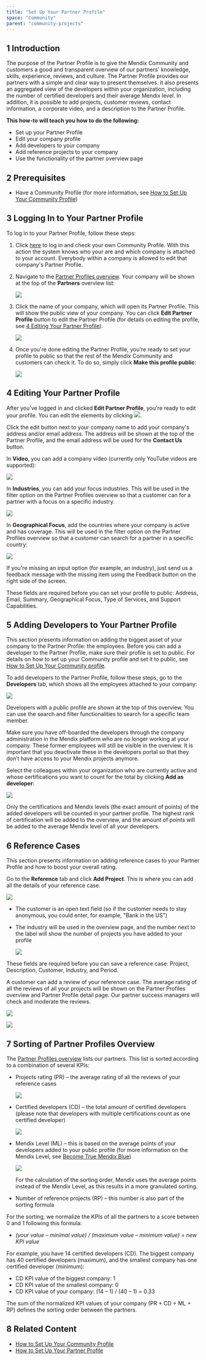 ```yaml
---
title: "Set Up Your Partner Profile"
space: "Community"
parent: "community-projects"
---
```

## 1 Introduction

The purpose of the Partner Profile is to give the Mendix Community and customers a good and transparent overview of our partners' knowledge, skills, experience, reviews, and culture. The Partner Profile provides our partners with a simple and clear way to present themselves. it also presents an aggregated view of the developers within your organization, including the number of certified developers and their average Mendix level. In addition, it is possible to add projects, customer reviews, contact information, a corporate video, and a description to the Partner Profile.

**This how-to will teach you how to do the following:**

* Set up your Partner Profile
* Edit your company profile
* Add developers to your company
* Add reference projects to your company
* Use the functionality of the partner overview page

## 2 Prerequisites

* Have a Community Profile (for more information, see [How to Set Up Your Community Profile](how-to-set-up-your-profile))

## 3 Logging In to Your Partner Profile

To log in to your Partner Profile, follow these steps:

1. Click [here](https://developer.mendixcloud.com/openid/login?immediate=true&continuation=link/ownprofile/) to log in and check your own Community Profile. With this action the system knows who your are and which company is attached to your account. Everybody within a company is allowed to edit that company's Partner Profile.
2. Navigate to the [Partner Profiles overview](https://developer.mendixcloud.com/openid/login?immediate=true&continuation=link/partneroverview). Your company will be shown at the top of the **Partners** overview list:

    ![](attachments/19203677/20217909.png)

3. Click the name of your company, which will open its Partner Profile. This will show the public view of your company. You can click **Edit Partner Profile** button to edit the Partner Profile (for details on editing the profile, see [4 Editing Your Partner Profile](#EditingYourPartnerProfile)).

    ![](attachments/19203677/20217910.png)

4. Once you're done editing the Partner Profile, you're ready to set your profile to public so that the rest of the Mendix Community and customers can check it. To do so, simply click **Make this profile public**:

    ![](attachments/19203677/20217911.png)

## 4 Editing Your Partner Profile<a name="EditingYourPartnerProfile"></a>

After you've logged in and clicked **Edit Partner Profile**, you're ready to edit your profile. You can edit the elements by clicking ![](attachments/19203677/19399148.png).

Click the edit button next to your company name to add your company's address and/or email address. The address will be shown at the top of the Partner Profile, and the email address will be used for the **Contact Us** button.

In **Video**, you can add a company video (currently only YouTube videos are supported):

![](attachments/19203677/20217913.png)

In **Industries**, you can add your focus industries. This will be used in the filter option on the Partner Profiles overview so that a customer can for a partner with a focus on a specific industry.

![](attachments/19203677/20217914.png)

In **Geographical Focus**, add the countries where your company is active and has coverage. This will be used in the filter option on the Partner Profiles overview so that a customer can search for a partner in a specific country:

![](attachments/19203677/20217916.png)

<div class="alert alert-info">

If you're missing an input option (for example, an industry), just send us a feedback message with the missing item using the Feedback button on the right side of the screen.

</div><div class="alert alert-info">

These fields are required before you can set your profile to public: Address, Email, Summary, Geographical Focus, Type of Services, and Support Capabilities.

</div>

## 5 Adding Developers to Your Partner Profile

This section presents information on adding the biggest asset of your company to the Partner Profile: the employees. Before you can add a developer to the Partner Profile, make sure their profile is set to public. For details on how to set up your Community profile and set it to public, see [How to Set Up Your Community profile](how-to-set-up-your-profile).

To add developers to the Partner Profile, follow these steps, go to the **Developers** tab, which shows all the employees attached to your company:

![](attachments/19203677/20217919.png)

Developers with a public profile are shown at the top of this overview. You can use the search and filter functionalities to search for a specific team member.

<div class="alert alert-info">

Make sure you have off-boarded the developers through the company administration in the Mendix platform who are no longer working at your company. These former employees will still be visible in the overview. It is important that you deactivate these in the developers portal so that they don’t have access to your Mendix projects anymore.

</div>

Select the colleagues within your organization who are currently active and whose certifications you want to count for the total by clicking **Add as developer**:

![](attachments/19203677/add_developer_button.png)

<div class="alert alert-info">

Only the certifications and Mendix levels (the exact amount of points) of the added developers will be counted in your partner profile. The highest rank of certification will be added to the overview, and the amount of points will be added to the average Mendix level of all your developers.

</div>

## 6 Reference Cases

This section presents information on adding reference cases to your Partner Profile and how to boost your overall rating.

Go to the **Reference** tab and click **Add Project**. This is where you can add all the details of your reference case.

![](attachments/19203677/20217920.png)

* The customer is an open text field (so if the customer needs to stay anonymous, you could enter, for example, "Bank in the US")
* The industry will be used in the overview page, and the number next to the label will show the number of projects you have added to your profile

    ![](attachments/19203677/20217921.png)

<div class="alert alert-info">

These fields are required before you can save a reference case: Project, Description, Customer, Industry, and Period.

</div>

A customer can add a review of your reference case. The average rating of all the reviews of all your projects will be shown on the Partner Profiles overview and Partner Profile detail page. Our partner success managers will check and moderate the reviews.

![](attachments/19203677/20217926.png)

![](attachments/19203677/20217927.png)

## 7 Sorting of Partner Profiles Overview

The [Partner Profiles overview](https://developer.mendixcloud.com/openid/login?immediate=true&continuation=link/partneroverview) lists our partners. This list is sorted according to a combination of several KPIs:

* Projects rating (PR) – the average rating of all the reviews of your reference cases

    ![](attachments/19203677/20217923.png)

* Certified developers (CD) – the total amount of certified developers (please note that developers with multiple certifications count as one certified developer)

     ![](attachments/19203677/20217924.png)

* Mendix Level (ML) – this is based on the average points of your developers added to your public profile (for more information on the Mendix Level, see [Become True Mendix Blue](https://developer.mendixcloud.com/link/faq))

    ![](attachments/19203677/20217925.png)

    <div class="alert alert-info">

    For the calculation of the sorting order, Mendix uses the average points instead of the Mendix Level, as this results in a more granulated sorting.

    </div>

* Number of reference projects (RP) – this number is also part of the sorting formula

For the sorting, we normalize the KPIs of all the partners to a score between 0 and 1 following this formula:

* *(your value – minimal value) / (maximum value – minimum value) = new KPI value*

For example, you have 14 certified developers (CD). The biggest company has 40 certified developers (maximum), and the smallest company has one certified developer (minimum):

* CD KPI value of the biggest company: 1
* CD KPI value of the smallest company: 0
* CD KPI value of your company: (14 – 1) / (40 – 1) = 0.33

The sum of the normalized KPI values of your company (PR + CD + ML + RP) defines the sorting order between the partners.

## 8 Related Content

* [How to Set Up Your Community Profile](how-to-set-up-your-profile)
* [How to Set Up Your Partner Profile](how-to-set-up-your-partner-profile)